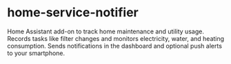 # home-service-notifier
Home Assistant add-on to track home maintenance and utility usage. Records tasks like filter changes and monitors electricity, water, and heating consumption. Sends notifications in the dashboard and optional push alerts to your smartphone.
